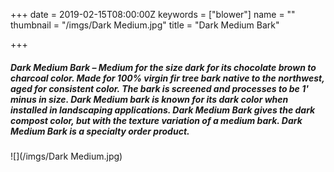 +++
date = 2019-02-15T08:00:00Z
keywords = ["blower"]
name = ""
thumbnail = "/imgs/Dark Medium.jpg"
title = "Dark Medium Bark"

+++
##### Dark Medium Bark – Medium for the size dark for its chocolate brown to charcoal color. Made for 100% virgin fir tree bark native to the northwest, aged for consistent color. The bark is screened and processes to be 1' minus in size. Dark Medium bark is known for its dark color when installed in landscaping applications. Dark Medium Bark gives the dark compost color, but with the texture variation of a medium bark. Dark Medium Bark is a specialty order product. 

![](/imgs/Dark Medium.jpg)